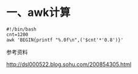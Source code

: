 # 一、awk计算

```
#!/bin/bash
cnt=1200
awk 'BEGIN{printf "%.0f\n",('$cnt'*'0.8')}'
```

参考资料


http://dsl000522.blog.sohu.com/200854305.html  
